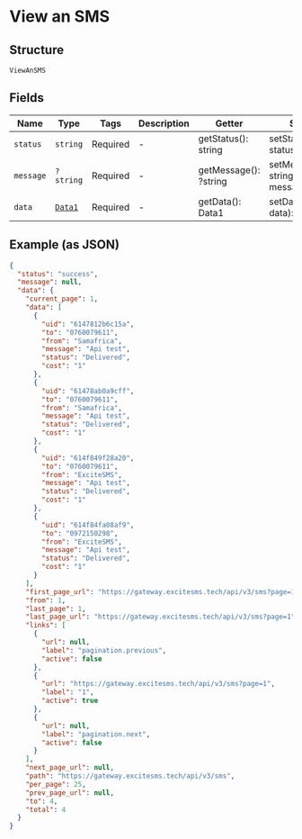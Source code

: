
# View an SMS

## Structure

`ViewAnSMS`

## Fields

| Name | Type | Tags | Description | Getter | Setter |
|  --- | --- | --- | --- | --- | --- |
| `status` | `string` | Required | - | getStatus(): string | setStatus(string status): void |
| `message` | `?string` | Required | - | getMessage(): ?string | setMessage(?string message): void |
| `data` | [`Data1`](/doc/models/data-1.md) | Required | - | getData(): Data1 | setData(Data1 data): void |

## Example (as JSON)

```json
{
  "status": "success",
  "message": null,
  "data": {
    "current_page": 1,
    "data": [
      {
        "uid": "6147812b6c15a",
        "to": "0760079611",
        "from": "Samafrica",
        "message": "Api test",
        "status": "Delivered",
        "cost": "1"
      },
      {
        "uid": "61478ab0a9cff",
        "to": "0760079611",
        "from": "Samafrica",
        "message": "Api test",
        "status": "Delivered",
        "cost": "1"
      },
      {
        "uid": "614f849f28a20",
        "to": "0760079611",
        "from": "ExciteSMS",
        "message": "Api test",
        "status": "Delivered",
        "cost": "1"
      },
      {
        "uid": "614f84fa08af9",
        "to": "0972150298",
        "from": "ExciteSMS",
        "message": "Api test",
        "status": "Delivered",
        "cost": "1"
      }
    ],
    "first_page_url": "https://gateway.excitesms.tech/api/v3/sms?page=1",
    "from": 1,
    "last_page": 1,
    "last_page_url": "https://gateway.excitesms.tech/api/v3/sms?page=1",
    "links": [
      {
        "url": null,
        "label": "pagination.previous",
        "active": false
      },
      {
        "url": "https://gateway.excitesms.tech/api/v3/sms?page=1",
        "label": "1",
        "active": true
      },
      {
        "url": null,
        "label": "pagination.next",
        "active": false
      }
    ],
    "next_page_url": null,
    "path": "https://gateway.excitesms.tech/api/v3/sms",
    "per_page": 25,
    "prev_page_url": null,
    "to": 4,
    "total": 4
  }
}
```

